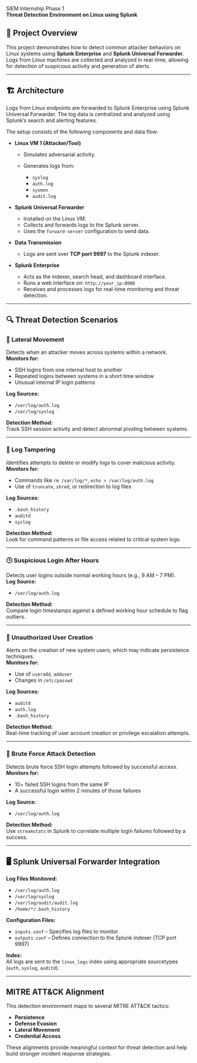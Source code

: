 SIEM Internship Phase 1  
**Threat Detection Environment on Linux using Splunk**

## 📌 Project Overview  
This project demonstrates how to detect common attacker behaviors on Linux systems using **Splunk Enterprise** and **Splunk Universal Forwarder**. Logs from Linux machines are collected and analyzed in real-time, allowing for detection of suspicious activity and generation of alerts.

---

## 🏗️ Architecture  
Logs from Linux endpoints are forwarded to Splunk Enterprise using Splunk Universal Forwarder. The log data is centralized and analyzed using Splunk’s search and alerting features.

The setup consists of the following components and data flow:

* **Linux VM 1 (Attacker/Tool)**

  * Simulates adversarial activity.
  * Generates logs from:

    * `syslog`
    * `auth.log`
    * `sysmon`
    * `audit.log`

* **Splunk Universal Forwarder**

  * Installed on the Linux VM.
  * Collects and forwards logs to the Splunk server.
  * Uses the `forward-server` configuration to send data.

* **Data Transmission**

  * Logs are sent over **TCP port 9997** to the Splunk indexer.

* **Splunk Enterprise**

  * Acts as the indexer, search head, and dashboard interface.
  * Runs a web interface on: `http://your_ip:8000`
  * Receives and processes logs for real-time monitoring and threat detection.

---

## 🔍 Threat Detection Scenarios  

### 🔄 Lateral Movement  
Detects when an attacker moves across systems within a network.  
**Monitors for:**
- SSH logins from one internal host to another
- Repeated logins between systems in a short time window
- Unusual internal IP login patterns  

**Log Sources:**  
- `/var/log/auth.log`  
- `/var/log/syslog`

**Detection Method:**  
Track SSH session activity and detect abnormal pivoting between systems.

---

### 🧹 Log Tampering  
Identifies attempts to delete or modify logs to cover malicious activity.  
**Monitors for:**
- Commands like `rm /var/log/*`, `echo > /var/log/auth.log`
- Use of `truncate`, `shred`, or redirection to log files

**Log Sources:**  
- `.bash_history`  
- `auditd`  
- `syslog`

**Detection Method:**  
Look for command patterns or file access related to critical system logs.

---

### 🕒 Suspicious Login After Hours  
Detects user logins outside normal working hours (e.g., 9 AM – 7 PM).  
**Log Source:**  
- `/var/log/auth.log`

**Detection Method:**  
Compare login timestamps against a defined working hour schedule to flag outliers.

---

### 👤 Unauthorized User Creation  
Alerts on the creation of new system users, which may indicate persistence techniques.  
**Monitors for:**
- Use of `useradd`, `adduser`
- Changes in `/etc/passwd`

**Log Sources:**  
- `auditd`  
- `auth.log`  
- `.bash_history`

**Detection Method:**  
Real-time tracking of user account creation or privilege escalation attempts.

---

### 🔐 Brute Force Attack Detection  
Detects brute force SSH login attempts followed by successful access.  
**Monitors for:**
- 10+ failed SSH logins from the same IP
- A successful login within 2 minutes of those failures  

**Log Source:**  
- `/var/log/auth.log`

**Detection Method:**  
Use `streamstats` in Splunk to correlate multiple login failures followed by a success.

---

## 🖥️ Splunk Universal Forwarder Integration  

**Log Files Monitored:**
- `/var/log/auth.log`
- `/var/log/syslog`
- `/var/log/audit/audit.log`
- `/home/*/.bash_history`

**Configuration Files:**
- `inputs.conf` – Specifies log files to monitor  
- `outputs.conf` – Defines connection to the Splunk indexer (TCP port 9997)

**Index:**  
All logs are sent to the `linux_logs` index using appropriate sourcetypes (`auth`, `syslog`, `auditd`).

---

## MITRE ATT&CK Alignment  
This detection environment maps to several MITRE ATT&CK tactics:
- **Persistence**
- **Defense Evasion**
- **Lateral Movement**
- **Credential Access**

These alignments provide meaningful context for threat detection and help build stronger incident response strategies.

